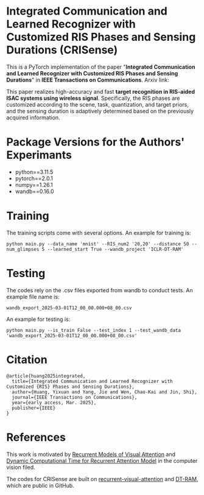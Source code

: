 # Integrated Communication and Learned Recognizer with Customized RIS Phases and Sensing Durations (CRISense)

This is a PyTorch implementation of the paper "**Integrated Communication and Learned Recognizer with Customized RIS Phases and Sensing Durations**" in **IEEE Transactions on Communications**.
Arxiv link: 

This paper realizes high-accuracy and fast **target recognition in RIS-aided ISAC systems using wireless signal**.
Specifically, the RIS phases are customized according to the scene, task, quantization, and target priors, and the sensing duration is adaptively determined based on the previously acquired information.


# Package Versions for the Authors' Experimants

- python==3.11.5
- pytorch==2.0.1
- numpy==1.26.1
- wandb==0.16.0


# Training

The training scripts come with several options.
An example for training is:

```
python main.py --data_name 'mnist' --RIS_num2 '20,20' --distance 50 --num_glimpses 5 --learned_start True --wandb_project 'ICLR-DT-RAM'
```

# Testing

The codes rely on the .csv files exported from wandb to conduct tests.
An example file name is:

```
wandb_export_2025-03-01T12_00_00.000+08_00.csv
```

An example for testing is:

```
python main.py --is_train False --test_index 1 --test_wandb_data 'wandb_export_2025-03-01T12_00_00.000+08_00.csv'
```

# Citation

```
@article{huang2025integrated,
  title={Integrated Communication and Learned Recognizer with Customized {RIS} Phases and Sensing Durations},
  author={Huang, Yixuan and Yang, Jie and Wen, Chao-Kai and Jin, Shi},
  journal={IEEE Transactions on Communications},
  year={early access, Mar. 2025},
  publisher={IEEE}
}
```

# References

This work is motivated by [Recurrent Models of Visual Attention](https://arxiv.org/abs/1406.6247) and [Dynamic Computational Time for Recurrent Attention Model](https://arxiv.org/abs/1703.10332) in the computer vision filed.

The codes for CRISense are built on [recurrent-visual-attention](https://github.com/kevinzakka/recurrent-visual-attention) and [DT-RAM](https://github.com/baidu-research/DT-RAM), which are public in GitHub.


